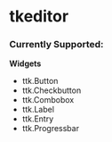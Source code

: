 # tkeditor
<h3>Currently Supported:</h3>
<strong>Widgets</strong>
 <ul>
  <li>ttk.Button</li>
  <li>ttk.Checkbutton</li>
  <li>ttk.Combobox</li>
  <li>ttk.Label</li>
  <li>ttk.Entry</li>
  <li>ttk.Progressbar</li>
 </ul>